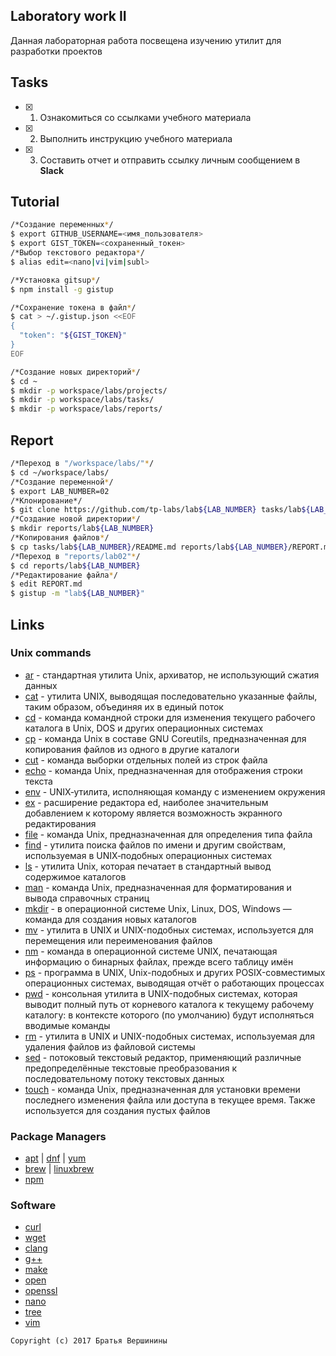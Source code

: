 ## Laboratory work II

Данная лабораторная работа посвещена изучению утилит для разработки проектов

## Tasks

- [X] 1. Ознакомиться со ссылками учебного материала
- [X] 2. Выполнить инструкцию учебного материала
- [X] 3. Составить отчет и отправить ссылку личным сообщением в **Slack**
 
## Tutorial

```bash
/*Создание переменных*/
$ export GITHUB_USERNAME=<имя_пользователя>
$ export GIST_TOKEN=<сохраненный_токен>
/*Выбор текстового редактора*/
$ alias edit=<nano|vi|vim|subl>
```

```bash
/*Установка gitsup*/
$ npm install -g gistup
```

```bash
/*Сохранение токена в файл*/
$ cat > ~/.gistup.json <<EOF
{
  "token": "${GIST_TOKEN}"
}
EOF
```

```bash
/*Создание новых директорий*/
$ cd ~
$ mkdir -p workspace/labs/projects/
$ mkdir -p workspace/labs/tasks/
$ mkdir -p workspace/labs/reports/
```

## Report

```bash
/*Переход в "/workspace/labs/"*/
$ cd ~/workspace/labs/
/*Создание переменной*/
$ export LAB_NUMBER=02
/*Клонирование*/
$ git clone https://github.com/tp-labs/lab${LAB_NUMBER} tasks/lab${LAB_NUMBER}
/*Создание новой директории*/
$ mkdir reports/lab${LAB_NUMBER}
/*Копирования файлов*/
$ cp tasks/lab${LAB_NUMBER}/README.md reports/lab${LAB_NUMBER}/REPORT.md
/*Переход в "reports/lab02"*/
$ cd reports/lab${LAB_NUMBER}
/*Редактирование файла*/
$ edit REPORT.md
$ gistup -m "lab${LAB_NUMBER}"
```

## Links

### Unix commands

- [ar](https://en.wikipedia.org/wiki/Ar_(Unix)) - стандартная утилита Unix, архиватор, не использующий сжатия данных
- [cat](https://en.wikipedia.org/wiki/Cat_(Unix)) - утилита UNIX, выводящая последовательно указанные файлы, таким образом, объединяя их в единый поток
- [cd](https://en.wikipedia.org/wiki/Cd_(command)) - команда командной строки для изменения текущего рабочего каталога в Unix, DOS и других операционных системах
- [cp](https://en.wikipedia.org/wiki/Cp_(Unix)) - команда Unix в составе GNU Coreutils, предназначенная для копирования файлов из одного в другие каталоги
- [cut](https://en.wikipedia.org/wiki/Cut_(Unix)) - команда выборки отдельных полей из строк файла
- [echo](https://en.wikipedia.org/wiki/Echo_(command)) - команда Unix, предназначенная для отображения строки текста
- [env](https://en.wikipedia.org/wiki/Env_(shell)) - UNIX‐утилита, исполняющая команду с изменением окружения
- [ex](https://en.wikipedia.org/wiki/Ex_(editor)) - расширение редактора ed, наиболее значительным добавлением к которому является возможность экранного редактирования
- [file](https://en.wikipedia.org/wiki/File_(command)) - команда Unix, предназначенная для определения типа файла
- [find](https://en.wikipedia.org/wiki/Find) - утилита поиска файлов по имени и другим свойствам, используемая в UNIX‐подобных операционных системах
- [ls](https://en.wikipedia.org/wiki/Ls) - утилита Unix, которая печатает в стандартный вывод содержимое каталогов
- [man](https://en.wikipedia.org/wiki/Man_page) - команда Unix, предназначенная для форматирования и вывода справочных страниц
- [mkdir](https://en.wikipedia.org/wiki/Mkdir) - в операционной системе Unix, Linux, DOS, Windows — команда для создания новых каталогов
- [mv](https://en.wikipedia.org/wiki/Mv) - утилита в UNIX и UNIX-подобных системах, используется для перемещения или переименования файлов
- [nm](https://en.wikipedia.org/wiki/Nm_(Unix)) - команда в операционной системе UNIX, печатающая информацию о бинарных файлах, прежде всего таблицу имён
- [ps](https://en.wikipedia.org/wiki/Ps_(Unix)) - программа в UNIX, Unix-подобных и других POSIX-совместимых операционных системах, выводящая отчёт о работающих процессах
- [pwd](https://en.wikipedia.org/wiki/Pwd) - консольная утилита в UNIX-подобных системах, которая выводит полный путь от корневого каталога к текущему рабочему каталогу: в контексте которого (по умолчанию) будут исполняться вводимые команды
- [rm](https://en.wikipedia.org/wiki/Rm_(Unix)) - утилита в UNIX и UNIX-подобных системах, используемая для удаления файлов из файловой системы
- [sed](https://en.wikipedia.org/wiki/Sed) - потоковый текстовый редактор, применяющий различные предопределённые текстовые преобразования к последовательному потоку текстовых данных
- [touch](https://en.wikipedia.org/wiki/Touch_(Unix)) - команда Unix, предназначенная для установки времени последнего изменения файла или доступа в текущее время. Также используется для создания пустых файлов

### Package Managers

- [apt](http://help.ubuntu.ru/wiki/apt) | [dnf](https://en.wikipedia.org/wiki/DNF_(software)) | [yum](https://fedoraproject.org/wiki/Yum/ru)
- [brew](https://brew.sh) | [linuxbrew](http://linuxbrew.sh)
- [npm](https://docs.npmjs.com)

### Software

- [curl](https://www.gitbook.com/book/bagder/everything-curl/details)
- [wget](https://www.gnu.org/software/wget/manual/wget.pdf)
- [clang](https://clang.llvm.org)
- [g++](https://gcc.gnu.org/onlinedocs/gcc-4.0.2/gcc/G_002b_002b-and-GCC.html)
- [make](https://en.wikipedia.org/wiki/Make_(software))
- [open](https://developer.apple.com/legacy/library/documentation/Darwin/Reference/ManPages/man1/open.1.html)
- [openssl](https://www.openssl.org)
- [nano](https://www.nano-editor.org)
- [tree](https://linux.die.net/man/1/tree)
- [vim](http://www.vim.org)

```
Copyright (c) 2017 Братья Вершинины
```
